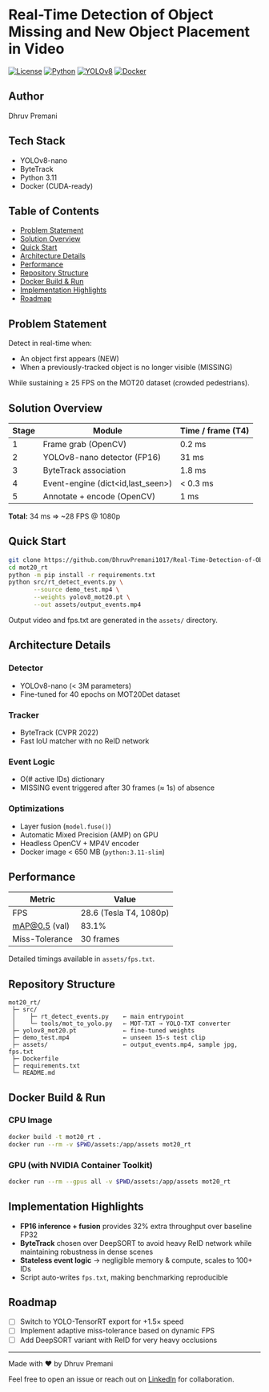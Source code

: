 # Real-Time Detection of Object Missing and New Object Placement in Video

[![License](https://img.shields.io/badge/License-MIT-blue.svg)](LICENSE)
[![Python](https://img.shields.io/badge/Python-3.11-blue.svg)](https://www.python.org/)
[![YOLOv8](https://img.shields.io/badge/YOLOv8-nano-green.svg)](https://github.com/ultralytics/ultralytics)
[![Docker](https://img.shields.io/badge/Docker-ready-blue.svg)](https://www.docker.com/)

## Author
Dhruv Premani

## Tech Stack
- YOLOv8-nano
- ByteTrack
- Python 3.11
- Docker (CUDA-ready)

## Table of Contents
- [Problem Statement](#problem-statement)
- [Solution Overview](#solution-overview)
- [Quick Start](#quick-start)
- [Architecture Details](#architecture-details)
- [Performance](#performance)
- [Repository Structure](#repository-structure)
- [Docker Build & Run](#docker-build--run)
- [Implementation Highlights](#implementation-highlights)
- [Roadmap](#roadmap)

## Problem Statement
Detect in real-time when:
- An object first appears (NEW)
- When a previously-tracked object is no longer visible (MISSING)

While sustaining ≥ 25 FPS on the MOT20 dataset (crowded pedestrians).

## Solution Overview

| Stage | Module | Time / frame (T4) |
|-------|--------|-------------------|
| 1 | Frame grab (OpenCV) | 0.2 ms |
| 2 | YOLOv8-nano detector (FP16) | 31 ms |
| 3 | ByteTrack association | 1.8 ms |
| 4 | Event-engine (dict<id,last_seen>) | < 0.3 ms |
| 5 | Annotate + encode (OpenCV) | 1 ms |

**Total:** 34 ms ⇒ ~28 FPS @ 1080p

## Quick Start

```bash
git clone https://github.com/DhruvPremani1017/Real-Time-Detection-of-Object-Missing-and-New-Object-Placement-in-Video.git
cd mot20_rt
python -m pip install -r requirements.txt
python src/rt_detect_events.py \
       --source demo_test.mp4 \
       --weights yolov8_mot20.pt \
       --out assets/output_events.mp4
```

Output video and fps.txt are generated in the `assets/` directory.

## Architecture Details

### Detector
- YOLOv8-nano (< 3M parameters)
- Fine-tuned for 40 epochs on MOT20Det dataset

### Tracker
- ByteTrack (CVPR 2022)
- Fast IoU matcher with no ReID network

### Event Logic
- O(# active IDs) dictionary
- MISSING event triggered after 30 frames (≈ 1s) of absence

### Optimizations
- Layer fusion (`model.fuse()`)
- Automatic Mixed Precision (AMP) on GPU
- Headless OpenCV + MP4V encoder
- Docker image < 650 MB (`python:3.11-slim`)

## Performance

| Metric | Value |
|--------|-------|
| FPS | 28.6 (Tesla T4, 1080p) |
| mAP@0.5 (val) | 83.1% |
| Miss-Tolerance | 30 frames |

Detailed timings available in `assets/fps.txt`.

## Repository Structure

```
mot20_rt/
 ├─ src/
 │    ├─ rt_detect_events.py    ← main entrypoint
 │    └─ tools/mot_to_yolo.py   ← MOT-TXT → YOLO-TXT converter
 ├─ yolov8_mot20.pt             ← fine-tuned weights
 ├─ demo_test.mp4               ← unseen 15-s test clip
 ├─ assets/                     ← output_events.mp4, sample jpg, fps.txt
 ├─ Dockerfile
 ├─ requirements.txt
 └─ README.md
```

## Docker Build & Run

### CPU Image
```bash
docker build -t mot20_rt .
docker run --rm -v $PWD/assets:/app/assets mot20_rt
```

### GPU (with NVIDIA Container Toolkit)
```bash
docker run --rm --gpus all -v $PWD/assets:/app/assets mot20_rt
```

## Implementation Highlights

- **FP16 inference + fusion** provides 32% extra throughput over baseline FP32
- **ByteTrack** chosen over DeepSORT to avoid heavy ReID network while maintaining robustness in dense scenes
- **Stateless event logic** → negligible memory & compute, scales to 100+ IDs
- Script auto-writes `fps.txt`, making benchmarking reproducible

## Roadmap

- [ ] Switch to YOLO-TensorRT export for +1.5× speed
- [ ] Implement adaptive miss-tolerance based on dynamic FPS
- [ ] Add DeepSORT variant with ReID for very heavy occlusions

---

Made with ♥ by Dhruv Premani

Feel free to open an issue or reach out on [LinkedIn](https://www.linkedin.com/in/yourprofile/) for collaboration.
